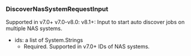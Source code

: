 ### DiscoverNasSystemRequestInput
Supported in v7.0+
  v7.0-v8.0: 
  v8.1+: Input to start auto discover jobs on multiple NAS systems.

- ids: a list of System.Strings
  - Required. Supported in v7.0+
      IDs of NAS systems.
